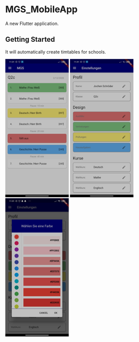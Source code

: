 # MGS_MobileApp

A new Flutter application.

## Getting Started

It will automatically create timtables for schools.

<img src="https://github.com/Jannik-dev/MGS_MobileApp/blob/main/img/Screenshot_2020-12-02-11-31-01-966_com.jntechnologies.mgs.jpg" width="200" alt="Homepage">
<img src="https://github.com/Jannik-dev/MGS_MobileApp/blob/main/img/Screenshot_2020-12-02-11-31-07-960_com.jntechnologies.mgs.jpg" width="200" alt="Settings">
<img src="https://github.com/Jannik-dev/MGS_MobileApp/blob/main/img/Screenshot_2020-12-02-11-31-18-900_com.jntechnologies.mgs.jpg" width="200" alt="Options">
